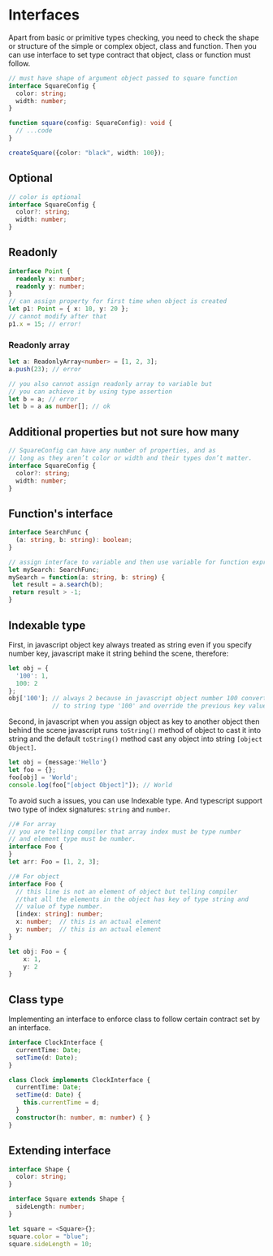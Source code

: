 # Interfaces

Apart from basic or primitive types checking, you need to check the shape or structure of the simple or complex object, class and function. Then you can use interface to set type contract that object, class or function must follow.

```typescript
// must have shape of argument object passed to square function
interface SquareConfig {
  color: string;
  width: number;
}

function square(config: SquareConfig): void {
  // ...code
}

createSquare({color: "black", width: 100});
```

## Optional

```typescript
// color is optional
interface SquareConfig {
  color?: string;
  width: number;
}
```

## Readonly

```typescript
interface Point {
  readonly x: number;
  readonly y: number;
}
// can assign property for first time when object is created
let p1: Point = { x: 10, y: 20 };
// cannot modify after that
p1.x = 15; // error!
```

### Readonly array

```typescript
let a: ReadonlyArray<number> = [1, 2, 3];
a.push(23); // error

// you also cannot assign readonly array to variable but
// you can achieve it by using type assertion
let b = a; // error
let b = a as number[]; // ok
```

## Additional properties but not sure how many

```typescript
// SquareConfig can have any number of properties, and as
// long as they aren’t color or width and their types don’t matter.
interface SquareConfig {
  color?: string;
  width: number;
}
```

## Function's interface

```typescript
interface SearchFunc {
  (a: string, b: string): boolean;
}

// assign interface to variable and then use variable for function expression
let mySearch: SearchFunc;
mySearch = function(a: string, b: string) {
 let result = a.search(b);
 return result > -1;
}
```

## Indexable type

First, in javascript object key always treated as string even if you specify number key, javascript make it string behind the scene, therefore:

```typescript
let obj = {
  '100': 1,
  100: 2
};
obj['100']; // always 2 because in javascript object number 100 converted
            // to string type '100' and override the previous key value.
```

Second, in javascript when you assign object as key to another object then behind the scene javascript runs `toString()` method of object to cast it into string and the default `toString()` method cast any object into string `[object Object]`.

```typescript
let obj = {message:'Hello'}
let foo = {};
foo[obj] = 'World';
console.log(foo["[object Object]"]); // World
```

To avoid such a issues, you can use Indexable type. And typescript support two type of index signatures: `string` and `number`.

```typescript
//# For array
// you are telling compiler that array index must be type number
// and element type must be number.
interface Foo {
}
let arr: Foo = [1, 2, 3];

//# For object
interface Foo {
  // this line is not an element of object but telling compiler
  //that all the elements in the object has key of type string and
  // value of type number.
  [index: string]: number;
  x: number;  // this is an actual element
  y: number;  // this is an actual element
}

let obj: Foo = {
    x: 1,
    y: 2
}
```

## Class type

Implementing an interface to enforce class to follow certain contract set by an interface.

```typescript
interface ClockInterface {
  currentTime: Date;
  setTime(d: Date);
}

class Clock implements ClockInterface {
  currentTime: Date;
  setTime(d: Date) {
    this.currentTime = d;
  }
  constructor(h: number, m: number) { }
}
```

## Extending interface

```typescript
interface Shape {
  color: string;
}

interface Square extends Shape {
  sideLength: number;
}

let square = <Square>{};
square.color = "blue";
square.sideLength = 10;
```
